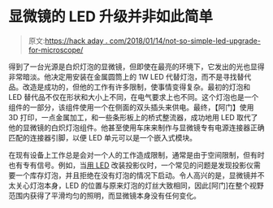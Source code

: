 # 显微镜的 LED 升级并非如此简单

> 原文:[https://hack aday . com/2018/01/14/not-so-simple-led-upgrade-for-microscope/](https://hackaday.com/2018/01/14/not-so-simple-led-upgrade-for-microscope/)

得到了一台光源是白炽灯泡的显微镜，但即使在最亮的环境下，它发出的光也显得非常暗淡。他决定用安装在金属圆筒上的 1W LED 代替灯泡，而不是寻找替代品。改造是成功的，但他的工作有许多限制，使事情变得复杂。最初的灯泡和 LED 替代品不仅在形状和大小上不同，在电气要求上也不同。这个灯泡也是一个组件的一部分，该组件使用一个在侧面的双头插头来供电。最终，【阿门】使用 3D 打印，一点金属加工，和一些条形板上的桥式整流器，成功地用 LED 取代了他的显微镜的白炽灯泡组件。他甚至使用车床来制作与显微镜专有电源连接器正确匹配的连接器引脚，以便 LED 单元可以是一个嵌入式模块。

在现有设备上工作总是会对一个人的工作造成限制，通常是由于空间限制，但有时也有专有信号。例如，当[用 LED](https://hackaday.com/2013/03/28/epson-projector-led-mod/) 改装投影仪时，一个常见的问题是发现投影仪需要一个库存灯泡，并且拒绝在没有灯泡的情况下启动。令人高兴的是，显微镜并不太关心灯泡本身，LED 的位置与原来灯泡的灯丝大致相同，因此[阿门]在整个视野范围内获得了平滑均匀的照明，而显微镜本身没有任何变化。